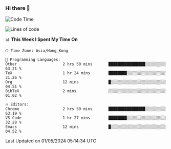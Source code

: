 ### Hi there 👋

<!--
**nicehiro/nicehiro** is a ✨ _special_ ✨ repository because its `README.md` (this file) appears on your GitHub profile.

Here are some ideas to get you started:

- 🔭 I’m currently working on ...
- 🌱 I’m currently learning ...
- 👯 I’m looking to collaborate on ...
- 🤔 I’m looking for help with ...
- 💬 Ask me about ...
- 📫 How to reach me: ...
- 😄 Pronouns: ...
- ⚡ Fun fact: ...
-->

<!--START_SECTION:waka-->
![Code Time](http://img.shields.io/badge/Code%20Time-320%20hrs%202%20mins-blue)

![Lines of code](https://img.shields.io/badge/From%20Hello%20World%20I%27ve%20Written-2.6%20million%20lines%20of%20code-blue)

📊 **This Week I Spent My Time On** 

```text
🕑︎ Time Zone: Asia/Hong_Kong

💬 Programming Languages: 
Other                    2 hrs 50 mins       ████████████████░░░░░░░░░   63.21 % 
TeX                      1 hr 24 mins        ████████░░░░░░░░░░░░░░░░░   31.26 % 
Org                      12 mins             █░░░░░░░░░░░░░░░░░░░░░░░░   04.51 % 
BibTeX                   2 mins              ░░░░░░░░░░░░░░░░░░░░░░░░░   01.02 % 

🔥 Editors: 
Chrome                   2 hrs 50 mins       ████████████████░░░░░░░░░   63.19 % 
VS Code                  1 hr 27 mins        ████████░░░░░░░░░░░░░░░░░   32.28 % 
Emacs                    12 mins             █░░░░░░░░░░░░░░░░░░░░░░░░   04.52 % 
```


 Last Updated on 01/05/2024 05:14:34 UTC
<!--END_SECTION:waka-->
